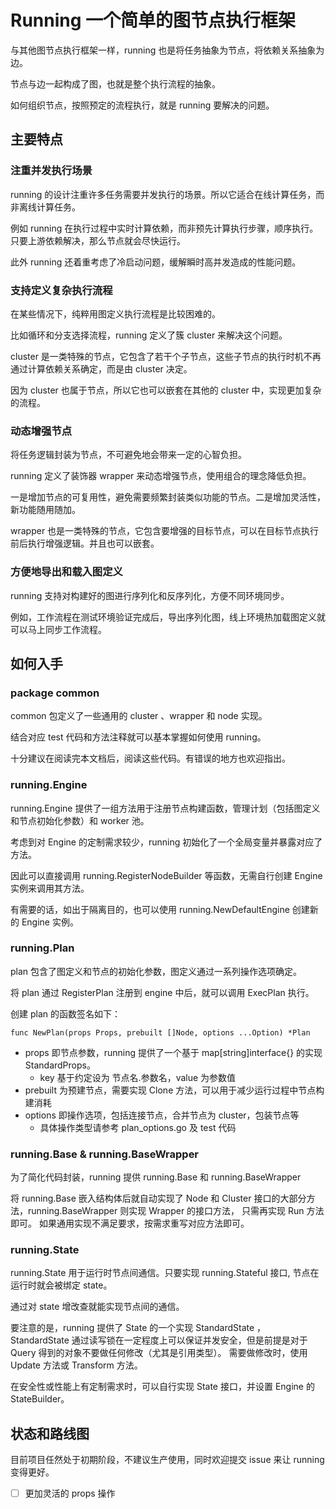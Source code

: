 # Running 一个简单的图节点执行框架

与其他图节点执行框架一样，running 也是将任务抽象为节点，将依赖关系抽象为边。

节点与边一起构成了图，也就是整个执行流程的抽象。

如何组织节点，按照预定的流程执行，就是 running 要解决的问题。

## 主要特点

### 注重并发执行场景

running 的设计注重许多任务需要并发执行的场景。所以它适合在线计算任务，而非离线计算任务。

例如 running 在执行过程中实时计算依赖，而非预先计算执行步骤，顺序执行。只要上游依赖解决，那么节点就会尽快运行。

此外 running 还着重考虑了冷启动问题，缓解瞬时高并发造成的性能问题。

### 支持定义复杂执行流程

在某些情况下，纯粹用图定义执行流程是比较困难的。

比如循环和分支选择流程，running 定义了簇 cluster 来解决这个问题。

cluster 是一类特殊的节点，它包含了若干个子节点，这些子节点的执行时机不再通过计算依赖关系确定，而是由 cluster 决定。

因为 cluster 也属于节点，所以它也可以嵌套在其他的 cluster 中，实现更加复杂的流程。

### 动态增强节点

将任务逻辑封装为节点，不可避免地会带来一定的心智负担。

running 定义了装饰器 wrapper 来动态增强节点，使用组合的理念降低负担。

一是增加节点的可复用性，避免需要频繁封装类似功能的节点。二是增加灵活性，新功能随用随加。

wrapper 也是一类特殊的节点，它包含要增强的目标节点，可以在目标节点执行前后执行增强逻辑。并且也可以嵌套。

### 方便地导出和载入图定义

running 支持对构建好的图进行序列化和反序列化，方便不同环境同步。

例如，工作流程在测试环境验证完成后，导出序列化图，线上环境热加载图定义就可以马上同步工作流程。

## 如何入手

### package common

common 包定义了一些通用的 cluster 、wrapper 和 node 实现。

结合对应 test 代码和方法注释就可以基本掌握如何使用 running。

十分建议在阅读完本文档后，阅读这些代码。有错误的地方也欢迎指出。

### running.Engine

running.Engine 提供了一组方法用于注册节点构建函数，管理计划（包括图定义和节点初始化参数）和 worker 池。

考虑到对 Engine 的定制需求较少，running 初始化了一个全局变量并暴露对应了方法。

因此可以直接调用 running.RegisterNodeBuilder 等函数，无需自行创建 Engine 实例来调用其方法。

有需要的话，如出于隔离目的，也可以使用 running.NewDefaultEngine 创建新的 Engine 实例。

### running.Plan

plan 包含了图定义和节点的初始化参数，图定义通过一系列操作选项确定。

将 plan 通过 RegisterPlan 注册到 engine 中后，就可以调用 ExecPlan 执行。

创建 plan 的函数签名如下：

```func NewPlan(props Props, prebuilt []Node, options ...Option) *Plan```

- props 即节点参数，running 提供了一个基于 map[string]interface{} 的实现 StandardProps。
  - key 基于约定设为 节点名.参数名，value 为参数值
- prebuilt 为预建节点，需要实现 Clone 方法，可以用于减少运行过程中节点构建消耗
- options 即操作选项，包括连接节点，合并节点为 cluster，包装节点等
  - 具体操作类型请参考 plan_options.go 及 test 代码

### running.Base & running.BaseWrapper

为了简化代码封装，running 提供 running.Base 和 running.BaseWrapper

将 running.Base 嵌入结构体后就自动实现了 Node 和 Cluster 接口的大部分方法，running.BaseWrapper 则实现 Wrapper 的接口方法，
只需再实现 Run 方法即可。 如果通用实现不满足要求，按需求重写对应方法即可。

### running.State

running.State 用于运行时节点间通信。只要实现 running.Stateful 接口, 节点在运行时就会被绑定 state。

通过对 state 增改查就能实现节点间的通信。

要注意的是，running 提供了 State 的一个实现 StandardState ，
StandardState 通过读写锁在一定程度上可以保证并发安全，但是前提是对于 Query 得到的对象不要做任何修改（尤其是引用类型）。
需要做修改时，使用 Update 方法或 Transform 方法。

在安全性或性能上有定制需求时，可以自行实现 State 接口，并设置 Engine 的 StateBuilder。

## 状态和路线图

目前项目任然处于初期阶段，不建议生产使用，同时欢迎提交 issue 来让 running 变得更好。

- [ ] 更加灵活的 props 操作